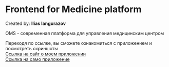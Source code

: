 <h1>Frontend for Medicine platform</h1>
Created by: <b>Ilias Iangurazov</b>

OMS - современная платформа для управления медицинским центром

Переходя по ссылке, вы сможете ознакомиться с приложением и посмотреть скриншоты <br>
<a href='https://oms-page.herokuapp.com/' target='_blank'>Ссылка на сайт о моем приложении</a> <br>
<a href='https://medicine-front.herokuapp.com/' target='_blank'>Ссылка на само приложение</a>

